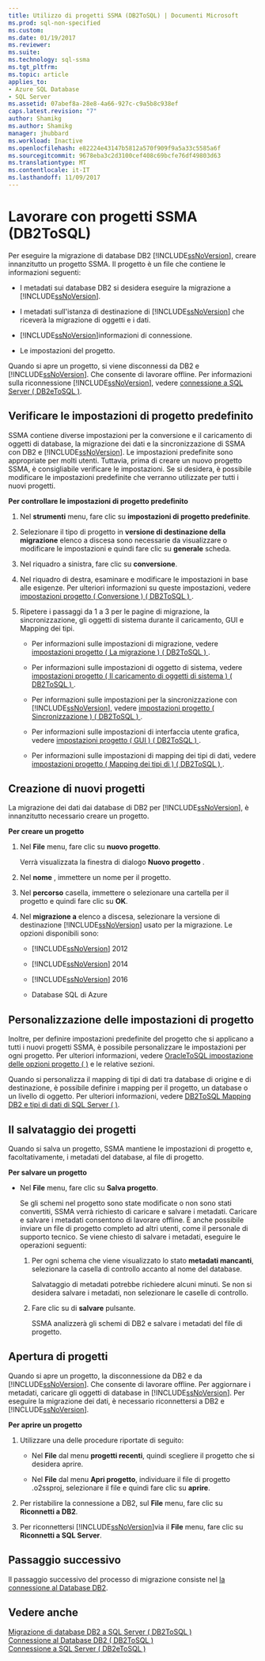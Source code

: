 ```yaml
---
title: Utilizzo di progetti SSMA (DB2ToSQL) | Documenti Microsoft
ms.prod: sql-non-specified
ms.custom: 
ms.date: 01/19/2017
ms.reviewer: 
ms.suite: 
ms.technology: sql-ssma
ms.tgt_pltfrm: 
ms.topic: article
applies_to:
- Azure SQL Database
- SQL Server
ms.assetid: 07abef8a-28e8-4a66-927c-c9a5b8c938ef
caps.latest.revision: "7"
author: Shamikg
ms.author: Shamikg
manager: jhubbard
ms.workload: Inactive
ms.openlocfilehash: e82224e43147b5812a570f909f9a5a33c5585a6f
ms.sourcegitcommit: 9678eba3c2d3100cef408c69bcfe76df49803d63
ms.translationtype: MT
ms.contentlocale: it-IT
ms.lasthandoff: 11/09/2017
---
```

# <a name="working-with-ssma-projects-db2tosql"></a>Lavorare con progetti SSMA (DB2ToSQL)
Per eseguire la migrazione di database DB2 [!INCLUDE[ssNoVersion](../../includes/ssnoversion_md.md)], creare innanzitutto un progetto SSMA. Il progetto è un file che contiene le informazioni seguenti:  
  
-   I metadati sui database DB2 si desidera eseguire la migrazione a [!INCLUDE[ssNoVersion](../../includes/ssnoversion_md.md)].  
  
-   I metadati sull'istanza di destinazione di [!INCLUDE[ssNoVersion](../../includes/ssnoversion_md.md)] che riceverà la migrazione di oggetti e i dati.  
  
-   [!INCLUDE[ssNoVersion](../../includes/ssnoversion_md.md)]informazioni di connessione.  
  
-   Le impostazioni del progetto.  
  
Quando si apre un progetto, si viene disconnessi da DB2 e [!INCLUDE[ssNoVersion](../../includes/ssnoversion_md.md)]. Che consente di lavorare offline. Per informazioni sulla riconnessione [!INCLUDE[ssNoVersion](../../includes/ssnoversion_md.md)], vedere [connessione a SQL Server &#40; DB2eToSQL &#41;](../../ssma/db2/connecting-to-sql-server-db2etosql.md).  
  
## <a name="reviewing-default-project-settings"></a>Verificare le impostazioni di progetto predefinito  
SSMA contiene diverse impostazioni per la conversione e il caricamento di oggetti di database, la migrazione dei dati e la sincronizzazione di SSMA con DB2 e [!INCLUDE[ssNoVersion](../../includes/ssnoversion_md.md)]. Le impostazioni predefinite sono appropriate per molti utenti. Tuttavia, prima di creare un nuovo progetto SSMA, è consigliabile verificare le impostazioni. Se si desidera, è possibile modificare le impostazioni predefinite che verranno utilizzate per tutti i nuovi progetti.  
  
**Per controllare le impostazioni di progetto predefinito**  
  
1.  Nel **strumenti** menu, fare clic su **impostazioni di progetto predefinite**.  
  
2.  Selezionare il tipo di progetto in **versione di destinazione della migrazione** elenco a discesa sono necessarie da visualizzare o modificare le impostazioni e quindi fare clic su **generale** scheda.  
  
3.  Nel riquadro a sinistra, fare clic su **conversione**.  
  
4.  Nel riquadro di destra, esaminare e modificare le impostazioni in base alle esigenze. Per ulteriori informazioni su queste impostazioni, vedere [impostazioni progetto &#40; Conversione &#41; &#40; DB2ToSQL &#41; ](../../ssma/db2/project-settings-conversion-db2tosql.md).  
  
5.  Ripetere i passaggi da 1 a 3 per le pagine di migrazione, la sincronizzazione, gli oggetti di sistema durante il caricamento, GUI e Mapping dei tipi.  
  
    -   Per informazioni sulle impostazioni di migrazione, vedere [impostazioni progetto &#40; La migrazione &#41; &#40; DB2ToSQL &#41; ](../../ssma/db2/project-settings-migration-db2tosql.md).  
  
    -   Per informazioni sulle impostazioni di oggetto di sistema, vedere [impostazioni progetto &#40; Il caricamento di oggetti di sistema &#41; &#40; DB2ToSQL &#41; ](../../ssma/db2/project-settings-loading-system-objects-db2tosql.md).  
  
    -   Per informazioni sulle impostazioni per la sincronizzazione con [!INCLUDE[ssNoVersion](../../includes/ssnoversion_md.md)], vedere [impostazioni progetto &#40; Sincronizzazione &#41; &#40; DB2ToSQL &#41; ](../../ssma/db2/project-settings-synchronization-db2tosql.md).  
  
    -   Per informazioni sulle impostazioni di interfaccia utente grafica, vedere [impostazioni progetto &#40; GUI &#41; &#40; DB2ToSQL &#41; ](../../ssma/db2/project-settings-gui-db2tosql.md).  
  
    -   Per informazioni sulle impostazioni di mapping dei tipi di dati, vedere [impostazioni progetto &#40; Mapping dei tipi di &#41; &#40; DB2ToSQL &#41; ](../../ssma/db2/project-settings-type-mapping-db2tosql.md).  
  
## <a name="creating-new-projects"></a>Creazione di nuovi progetti  
La migrazione dei dati dai database di DB2 per [!INCLUDE[ssNoVersion](../../includes/ssnoversion_md.md)], è innanzitutto necessario creare un progetto.  
  
**Per creare un progetto**  
  
1.  Nel **File** menu, fare clic su **nuovo progetto**.  
  
    Verrà visualizzata la finestra di dialogo **Nuovo progetto** .  
  
2.  Nel **nome** , immettere un nome per il progetto.  
  
3.  Nel **percorso** casella, immettere o selezionare una cartella per il progetto e quindi fare clic su **OK**.  
  
4.  Nel **migrazione a** elenco a discesa, selezionare la versione di destinazione [!INCLUDE[ssNoVersion](../../includes/ssnoversion_md.md)] usato per la migrazione. Le opzioni disponibili sono:  
  
    -   [!INCLUDE[ssNoVersion](../../includes/ssnoversion_md.md)] 2012  
  
    -   [!INCLUDE[ssNoVersion](../../includes/ssnoversion_md.md)] 2014  
  
    -   [!INCLUDE[ssNoVersion](../../includes/ssnoversion_md.md)] 2016  
  
    -   Database SQL di Azure  
  
## <a name="customizing-project-settings"></a>Personalizzazione delle impostazioni di progetto  
Inoltre, per definire impostazioni predefinite del progetto che si applicano a tutti i nuovi progetti SSMA, è possibile personalizzare le impostazioni per ogni progetto. Per ulteriori informazioni, vedere [OracleToSQL impostazione delle opzioni progetto &#40; &#41;](../../ssma/oracle/setting-project-options-oracletosql.md) e le relative sezioni.  
  
Quando si personalizza il mapping di tipi di dati tra database di origine e di destinazione, è possibile definire i mapping per il progetto, un database o un livello di oggetto. Per ulteriori informazioni, vedere [DB2ToSQL Mapping DB2 e tipi di dati di SQL Server &#40; &#41;](../../ssma/db2/mapping-db2-and-sql-server-data-types-db2tosql.md).  
  
## <a name="saving-projects"></a>Il salvataggio dei progetti  
Quando si salva un progetto, SSMA mantiene le impostazioni di progetto e, facoltativamente, i metadati del database, al file di progetto.  
  
**Per salvare un progetto**  
  
-   Nel **File** menu, fare clic su **Salva progetto**.  
  
    Se gli schemi nel progetto sono state modificate o non sono stati convertiti, SSMA verrà richiesto di caricare e salvare i metadati. Caricare e salvare i metadati consentono di lavorare offline. È anche possibile inviare un file di progetto completo ad altri utenti, come il personale di supporto tecnico. Se viene chiesto di salvare i metadati, eseguire le operazioni seguenti:  
  
    1.  Per ogni schema che viene visualizzato lo stato **metadati mancanti**, selezionare la casella di controllo accanto al nome del database.  
  
        Salvataggio di metadati potrebbe richiedere alcuni minuti. Se non si desidera salvare i metadati, non selezionare le caselle di controllo.  
  
    2.  Fare clic su di **salvare** pulsante.  
  
        SSMA analizzerà gli schemi di DB2 e salvare i metadati del file di progetto.  
  
## <a name="opening-projects"></a>Apertura di progetti  
Quando si apre un progetto, la disconnessione da DB2 e da [!INCLUDE[ssNoVersion](../../includes/ssnoversion_md.md)]. Che consente di lavorare offline. Per aggiornare i metadati, caricare gli oggetti di database in [!INCLUDE[ssNoVersion](../../includes/ssnoversion_md.md)]. Per eseguire la migrazione dei dati, è necessario riconnettersi a DB2 e [!INCLUDE[ssNoVersion](../../includes/ssnoversion_md.md)].  
  
**Per aprire un progetto**  
  
1.  Utilizzare una delle procedure riportate di seguito:  
  
    -   Nel **File** dal menu **progetti recenti**, quindi scegliere il progetto che si desidera aprire.  
  
    -   Nel **File** dal menu **Apri progetto**, individuare il file di progetto .o2ssproj, selezionare il file e quindi fare clic su **aprire**.  
  
2.  Per ristabilire la connessione a DB2, sul **File** menu, fare clic su **Riconnetti a DB2**.  
  
3.  Per riconnettersi [!INCLUDE[ssNoVersion](../../includes/ssnoversion_md.md)]via il **File** menu, fare clic su **Riconnetti a SQL Server**.  
  
## <a name="next-step"></a>Passaggio successivo  
Il passaggio successivo del processo di migrazione consiste nel [la connessione al Database DB2](http://msdn.microsoft.com/en-us/5eb5801d-f0c3-4127-97c0-0b1ef49f4844).  
  
## <a name="see-also"></a>Vedere anche  
[Migrazione di database DB2 a SQL Server &#40; DB2ToSQL &#41;](../../ssma/db2/migrating-db2-databases-to-sql-server-db2tosql.md)  
[Connessione al Database DB2 &#40; DB2ToSQL &#41;](../../ssma/db2/connecting-to-db2-database-db2tosql.md)  
[Connessione a SQL Server &#40; DB2eToSQL &#41;](../../ssma/db2/connecting-to-sql-server-db2etosql.md)  
  

